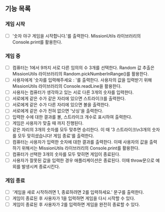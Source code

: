## 기능 목록

### 게임 시작

- [ ] '숫자 야구 게임을 시작합니다.'를 출력한다. MissionUtils 라이브러리의 Console.print를 활용한다.

### 게임 중

- [ ] 컴퓨터는 1에서 9까지 서로 다른 임의의 수 3개를 선택한다. Random 값 추출은 MissionUtils 라이브러리의 Random.pickNumberInRange()를 활용한다.
- [ ] 사용자에게 '숫자를 입력해주세요 : '를 출력한다. 사용자의 값을 입력받기 위해 MissionUtils 라이브러리의 Console.readLine을 활용한다.
- [ ] 사용자는 컴퓨터가 생각하고 있는 서로 다른 3개의 숫자를 입력한다.
- [ ] 서로에게 같은 수가 같은 자리에 있으면 스트라이크를 출력한다.
- [ ] 서로에게 같은 수가 다른 자리에 있으면 볼을 출력한다.
- [ ] 서로에게 같은 수가 전혀 없으면 '낫싱'을 출력한다.
- [ ] 입력한 수에 대한 결과를 볼, 스트라이크 개수로 표시하여 출력한다.
- [ ] 게임은 사용자가 맞출 때 까지 진행된다.
- [ ] 같은 자리의 3개의 숫자를 모두 맞추면 승리한다. 이 때 '3 스트라이크\n3개의 숫자를 모두 맞히셨습니다! 게임 종료'를 출력한다.
- [ ] 컴퓨터는 사용자가 입력한 숫자에 대한 결과를 출력한다. 이때 사용자의 값을 출력하기 위해서는 MissionUtils 라이브러리의 Console.print를 활용한다.
- [ ] 컴퓨터가 선택한 3개의 숫자를 모두 맞히면 게임이 종료된다.
- [ ] 사용자가 잘못된 값을 입력한 경우 애플리케이션은 종료된다. 이때 throw문으로 예외를 발생시켜 종료시킨다.

### 게임 종료

- [ ] '게임을 새로 시작하려면 1, 종료하려면 2를 입력하세요.' 문구를 출력한다.
- [ ] 게임이 종료된 후 사용자가 1을 입력하면 게임을 다시 시작할 수 있다.
- [ ] 게임이 종료된 후 사용자가 2를 입력하면 게임을 완전히 종료할 수 있다.
